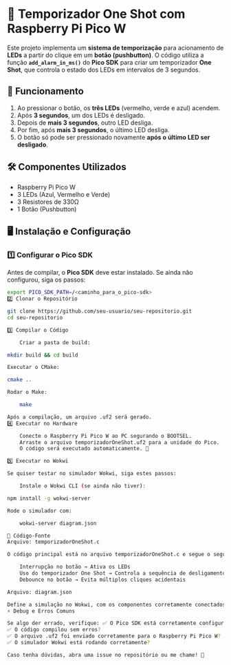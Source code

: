 # 🚀 Temporizador One Shot com Raspberry Pi Pico W

Este projeto implementa um **sistema de temporização** para acionamento de **LEDs** a partir do clique em um **botão (pushbutton)**. O código utiliza a função **`add_alarm_in_ms()`** do **Pico SDK** para criar um temporizador **One Shot**, que controla o estado dos LEDs em intervalos de 3 segundos.

## 📌 Funcionamento
1. Ao pressionar o botão, os **três LEDs** (vermelho, verde e azul) acendem.
2. Após **3 segundos**, um dos LEDs é desligado.
3. Depois de **mais 3 segundos**, outro LED desliga.
4. Por fim, após **mais 3 segundos**, o último LED desliga.
5. O botão só pode ser pressionado novamente **após o último LED ser desligado**.

## 🛠 Componentes Utilizados
- Raspberry Pi Pico W
- 3 LEDs (Azul, Vermelho e Verde)
- 3 Resistores de 330Ω
- 1 Botão (Pushbutton)

## 🖥️ Instalação e Configuração

### 1️⃣ Configurar o Pico SDK
Antes de compilar, o **Pico SDK** deve estar instalado. Se ainda não configurou, siga os passos:

```sh
export PICO_SDK_PATH=/<caminho_para_o_pico-sdk>
2️⃣ Clonar o Repositório

git clone https://github.com/seu-usuario/seu-repositorio.git
cd seu-repositorio

3️⃣ Compilar o Código

    Criar a pasta de build:

mkdir build && cd build

Executar o CMake:

cmake ..

Rodar o Make:

    make

Após a compilação, um arquivo .uf2 será gerado.
4️⃣ Executar no Hardware

    Conecte o Raspberry Pi Pico W ao PC segurando o BOOTSEL.
    Arraste o arquivo temporizadorOneShot.uf2 para a unidade do Pico.
    O código será executado automaticamente. 🎯

5️⃣ Executar no Wokwi

Se quiser testar no simulador Wokwi, siga estes passos:

    Instale o Wokwi CLI (se ainda não tiver):

npm install -g wokwi-server

Rode o simulador com:

    wokwi-server diagram.json

📜 Código-Fonte
Arquivo: temporizadorOneShot.c

O código principal está no arquivo temporizadorOneShot.c e segue o seguinte fluxo:

    Interrupção no botão → Ativa os LEDs
    Uso do temporizador One Shot → Controla a sequência de desligamento
    Debounce no botão → Evita múltiplos cliques acidentais

Arquivo: diagram.json

Define a simulação no Wokwi, com os componentes corretamente conectados.
⚡ Debug e Erros Comuns

Se algo der errado, verifique: ✅ O Pico SDK está corretamente configurado?
✅ O código compilou sem erros?
✅ O arquivo .uf2 foi enviado corretamente para o Raspberry Pi Pico W?
✅ O simulador Wokwi está rodando corretamente?

Caso tenha dúvidas, abra uma issue no repositório ou me chame! 🚀